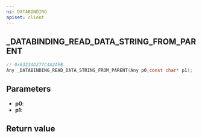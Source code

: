 ```yaml
---
ns: DATABINDING
apiset: client
---
```

## _DATABINDING_READ_DATA_STRING_FROM_PARENT

```c
// 0x6323AD277C4A2AFB
Any _DATABINDING_READ_DATA_STRING_FROM_PARENT(Any p0,const char* p1);
```


## Parameters
* **p0**:
* **p1**:

## Return value